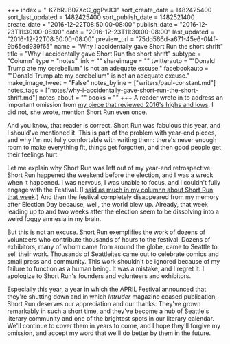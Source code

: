 +++
index = "-KZbRJB07XcC_ggPvJCI"
sort_create_date = 1482425400
sort_last_updated = 1482425400
sort_publish_date = 1482521400
create_date = "2016-12-22T08:50:00-08:00"
publish_date = "2016-12-23T11:30:00-08:00"
date = "2016-12-23T11:30:00-08:00"
last_updated = "2016-12-22T08:50:00-08:00"
preview_url = "75dd566d-a671-45e6-0f4f-9b65ed939f65"
name = "Why I accidentally gave Short Run the short shrift"
title = "Why I accidentally gave Short Run the short shrift"
subtype = "Column"
type = "notes"
link = ""
shareimage = ""
twitterauto = "\"Donald Trump ate my cerebellum\" is not an adequate excuse."
facebookauto = "\"Donald Trump ate my cerebellum\" is not an adequate excuse."
make_image_tweet = "False"
notes_byline = ["writers/paul-constant.md"]
notes_tags = ["notes/why-i-accidentally-gave-short-run-the-short-shrift.md"]
notes_about = ""
books = ""
+++
A reader wrote in to address an important omission from [my piece that reviewed 2016's highs and lows](http://www.seattlereviewofbooks.com/notes/2016/12/21/what-you-need-to-do-for-literary-seattle-in-2017/). I did not, she wrote, mention Short Run even once.

And you know, that reader is correct. Short Run was fabulous this year, and I should've mentioned it. This is part of the problem with year-end pieces, and why I'm not fully comfortable with writing them: there's never enough room to make everything fit, things get forgotten, and then good people get their feelings hurt.

Let me explain why Short Run was left out of my year-end retrospective: Short Run happened the weekend before the election, and I was a wreck when it happened. I was nervous, I was unable to focus, and I couldn't fully engage with the Festival. (I [said as much in my columnn about Short Run that week](http://www.seattlereviewofbooks.com/notes/2016/11/10/thursday-comics-hangover-the-best-of-short-run-2016/).) And then the festival completely disappeared from my memory after Election Day because, well, the world blew up. Already, that week leading up to and two weeks after the election seem to be dissolving into a weird foggy amnesia in my brain.

But this is not an excuse. Short Run exemplifies the work of dozens of volunteers who contribute thousands of hours to the festival. Dozens of exhibitors, many of whom came from around the globe, came to Seattle to sell their work. Thousands of Seattleites came out to celebrate comics and small press and community. This work shouldn't be ignored because of my failure to function as a human being. It was a mistake, and I regret it. I apologize to Short Run's founders and volunteers and exhibitors.

Especially this year, a year in which the APRIL Festival announced that they're shutting down and in which *Intruder* magazine ceased publication, Short Run deserves our appreciation and our thanks. They've grown remarkably in such a short time, and they've become a hub of Seattle's literary community and one of the brightest spots in our literary calendar. We'll continue to cover them in years to come, and I hope they'll forgive my omission, and accept my word that we'll do better by them in the future.